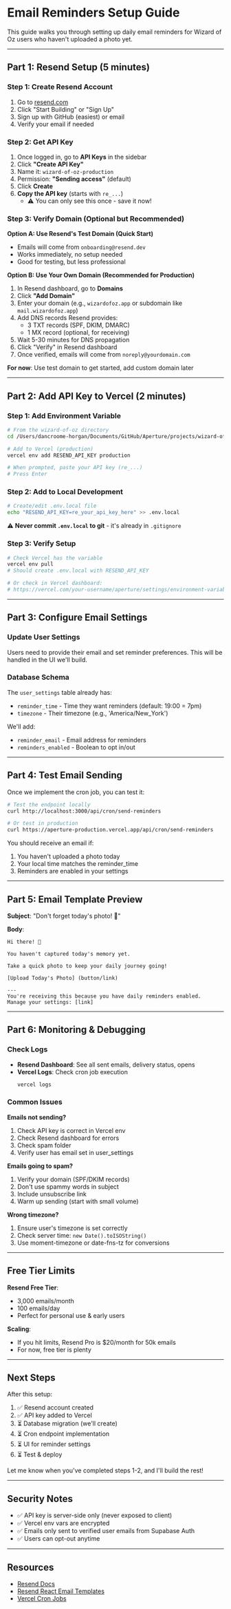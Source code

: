 # Email Reminders Setup Guide

This guide walks you through setting up daily email reminders for Wizard of Oz users who haven't uploaded a photo yet.

---

## Part 1: Resend Setup (5 minutes)

### Step 1: Create Resend Account
1. Go to [resend.com](https://resend.com)
2. Click "Start Building" or "Sign Up"
3. Sign up with GitHub (easiest) or email
4. Verify your email if needed

### Step 2: Get API Key
1. Once logged in, go to **API Keys** in the sidebar
2. Click **"Create API Key"**
3. Name it: `wizard-of-oz-production`
4. Permission: **"Sending access"** (default)
5. Click **Create**
6. **Copy the API key** (starts with `re_...`)
   - ⚠️ You can only see this once - save it now!

### Step 3: Verify Domain (Optional but Recommended)
**Option A: Use Resend's Test Domain (Quick Start)**
- Emails will come from `onboarding@resend.dev`
- Works immediately, no setup needed
- Good for testing, but less professional

**Option B: Use Your Own Domain (Recommended for Production)**
1. In Resend dashboard, go to **Domains**
2. Click **"Add Domain"**
3. Enter your domain (e.g., `wizardofoz.app` or subdomain like `mail.wizardofoz.app`)
4. Add DNS records Resend provides:
   - 3 TXT records (SPF, DKIM, DMARC)
   - 1 MX record (optional, for receiving)
5. Wait 5-30 minutes for DNS propagation
6. Click "Verify" in Resend dashboard
7. Once verified, emails will come from `noreply@yourdomain.com`

**For now**: Use test domain to get started, add custom domain later

---

## Part 2: Add API Key to Vercel (2 minutes)

### Step 1: Add Environment Variable
```bash
# From the wizard-of-oz directory
cd /Users/dancroome-horgan/Documents/GitHub/Aperture/projects/wizard-of-oz

# Add to Vercel (production)
vercel env add RESEND_API_KEY production

# When prompted, paste your API key (re_...)
# Press Enter
```

### Step 2: Add to Local Development
```bash
# Create/edit .env.local file
echo "RESEND_API_KEY=re_your_api_key_here" >> .env.local
```

⚠️ **Never commit `.env.local` to git** - it's already in `.gitignore`

### Step 3: Verify Setup
```bash
# Check Vercel has the variable
vercel env pull
# Should create .env.local with RESEND_API_KEY

# Or check in Vercel dashboard:
# https://vercel.com/your-username/aperture/settings/environment-variables
```

---

## Part 3: Configure Email Settings

### Update User Settings
Users need to provide their email and set reminder preferences. This will be handled in the UI we'll build.

### Database Schema
The `user_settings` table already has:
- `reminder_time` - Time they want reminders (default: 19:00 = 7pm)
- `timezone` - Their timezone (e.g., 'America/New_York')

We'll add:
- `reminder_email` - Email address for reminders
- `reminders_enabled` - Boolean to opt in/out

---

## Part 4: Test Email Sending

Once we implement the cron job, you can test it:

```bash
# Test the endpoint locally
curl http://localhost:3000/api/cron/send-reminders

# Or test in production
curl https://aperture-production.vercel.app/api/cron/send-reminders
```

You should receive an email if:
1. You haven't uploaded a photo today
2. Your local time matches the reminder_time
3. Reminders are enabled in your settings

---

## Part 5: Email Template Preview

**Subject**: "Don't forget today's photo! 📸"

**Body**:
```
Hi there! 👋

You haven't captured today's memory yet.

Take a quick photo to keep your daily journey going!

[Upload Today's Photo] (button/link)

---
You're receiving this because you have daily reminders enabled.
Manage your settings: [link]
```

---

## Part 6: Monitoring & Debugging

### Check Logs
- **Resend Dashboard**: See all sent emails, delivery status, opens
- **Vercel Logs**: Check cron job execution
  ```bash
  vercel logs
  ```

### Common Issues

**Emails not sending?**
1. Check API key is correct in Vercel env
2. Check Resend dashboard for errors
3. Check spam folder
4. Verify user has email set in user_settings

**Emails going to spam?**
1. Verify your domain (SPF/DKIM records)
2. Don't use spammy words in subject
3. Include unsubscribe link
4. Warm up sending (start with small volume)

**Wrong timezone?**
1. Ensure user's timezone is set correctly
2. Check server time: `new Date().toISOString()`
3. Use moment-timezone or date-fns-tz for conversions

---

## Free Tier Limits

**Resend Free Tier**:
- 3,000 emails/month
- 100 emails/day
- Perfect for personal use & early users

**Scaling**:
- If you hit limits, Resend Pro is $20/month for 50k emails
- For now, free tier is plenty

---

## Next Steps

After this setup:
1. ✅ Resend account created
2. ✅ API key added to Vercel
3. ⏳ Database migration (we'll create)
4. ⏳ Cron endpoint implementation
5. ⏳ UI for reminder settings
6. ⏳ Test & deploy

Let me know when you've completed steps 1-2, and I'll build the rest!

---

## Security Notes

- ✅ API key is server-side only (never exposed to client)
- ✅ Vercel env vars are encrypted
- ✅ Emails only sent to verified user emails from Supabase Auth
- ✅ Users can opt-out anytime

---

## Resources

- [Resend Docs](https://resend.com/docs)
- [Resend React Email Templates](https://react.email)
- [Vercel Cron Jobs](https://vercel.com/docs/cron-jobs)
